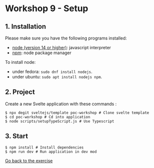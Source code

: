# Workshop 9 - Setup

## 1. Installation

Please make sure you have the following programs installed:
 - [node (version 14 or higher)](https://github.com/nodejs/node): javascript interpreter
 - [npm](https://www.npmjs.com/): node package manager

To install node:
 - under fedora: `sudo dnf install nodejs`.
 - under ubuntu: `sudo apt install nodejs npm`.

## 2. Project

Create a new Svelte application with these commands :

```shell
$ npx degit sveltejs/template poc-workshop # Clone svelte template
$ cd poc-workshop # Cd into application
$ node scripts/setupTypeScript.js # Use Typescript
```

## 3. Start

```shell
$ npm install # Install dependencies
$ npm run dev # Run application in dev mod
```

[Go back to the exercise](./README.md)
